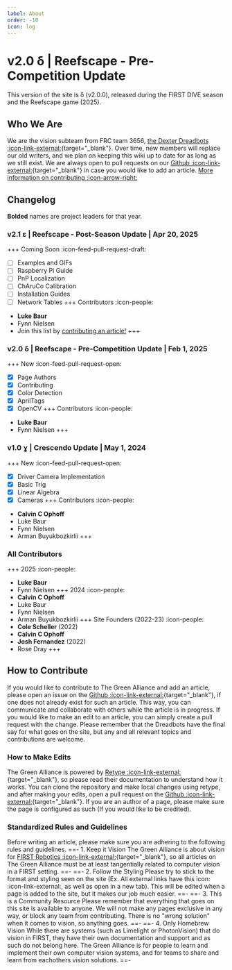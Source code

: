 ```yaml
---
label: About
order: -10
icon: log
---
```


# **v2.0** δ | Reefscape - Pre-Competition Update

This version of the site is δ (v2.0.0), released during the FIRST DIVE
season and the Reefscape game (2025).

## Who We Are
We are the vision subteam from FRC team 3656,
[the Dexter Dreadbots :icon-link-external:](https://dexterdreadbots.org/){target="_blank"}.
Over time, new members will replace our old writers, and we plan on keeping this 
wiki up to date for as long as we still exist. We are always open to pull requests on
our [Github :icon-link-external:](https://github.com/Dreadbot/TheGreenAlliance){target="_blank"}
in case you would like to add an article. [More information on contributing :icon-arrow-right:](#how-to-contribute)

## Changelog

**Bolded** names are project leaders for that year. 

### **v2.1** ε | Reefscape - Post-Season Update | Apr 20, 2025
+++ Coming Soon :icon-feed-pull-request-draft:
- [ ] Examples and GIFs
- [ ] Raspberry Pi Guide
- [ ] PnP Localization
- [ ] ChAruCo Calibration
- [ ] Installation Guides
- [ ] Network Tables
+++ Contributors :icon-people:
- **Luke Baur**
- Fynn Nielsen
- Join this list by [contributing an article!](#how-to-contribute)
+++

### **v2.0** δ | Reefscape - Pre-Competition Update | Feb 1, 2025
+++ New :icon-feed-pull-request-open:
- [X] Page Authors
- [X] Contributing
- [X] Color Detection
- [X] AprilTags
- [X] OpenCV
+++ Contributors :icon-people:
- **Luke Baur**
- Fynn Nielsen
+++

### **v1.0** ɣ | Crescendo Update | May 1, 2024
+++ New :icon-feed-pull-request-open:
- [x] Driver Camera Implementation
- [x] Basic Trig
- [x] Linear Algebra
- [X] Cameras
+++ Contributors :icon-people:
- **Calvin C Ophoff**
- Luke Baur
- Fynn Nielsen
- Arman Buyukbozkirlii
+++

### All Contributors
+++ 2025 :icon-people:
- **Luke Baur**
- Fynn Nielsen
+++ 2024 :icon-people:
- **Calvin C Ophoff**
- Luke Baur
- Fynn Nielsen
- Arman Buyukbozkirlii
+++ Site Founders (2022-23) :icon-people:
- **Cole Scheller** (2022)
- **Calvin C Ophoff**
- **Josh Fernandez** (2022)
- Rose Dray
+++ 

## How to Contribute
If you would like to contribute to The Green Alliance and add an article, please open an issue on the [Github :icon-link-external:](https://github.com/Dreadbot/TheGreenAlliance){target="_blank"}, if one does not already exist for such an article. This way, you can communicate and collaborate with others while the article is in progress. If you would like to make an edit to an article, you can simply create a pull request with the change. Please remember that the Dreadbots have the final say for what goes on the site, but any and all relevant topics and contributions are welcome.

### How to Make Edits
The Green Alliance is powered by [Retype :icon-link-external:](https://retype.com){target="_blank"}, so please read their documentation to understand how it works. You can clone the repository and make local changes using retype, and after making your edits, open a pull request on the [Github :icon-link-external:](https://github.com/Dreadbot/TheGreenAlliance){target="_blank"}. If you are an author of a page, please make sure the page is configured as such (If you would like to be credited).

### Standardized Rules and Guidelines
Before writing an article, please make sure you are adhering to the following rules and guidelines.
==- 1. Keep it Vision
The Green Alliance is about vision for [FIRST Robotics :icon-link-external:](https://www.firstinspires.org/){target="_blank"}, so all articles on The Green Alliance must be at least tangentially related to computer vision in a FIRST setting.
==-
==- 2. Follow the Styling
Please try to stick to the format and styling seen on the site (Ex. All external links have this icon: :icon-link-external:, as well as open in a new tab). This will be edited when a page is added to the site, but it makes our job much easier.
==-
==- 3. This is a Community Resource
Please remember that everything that goes on this site is available to anyone. We will not make any pages exclusive in any way, or block any team from contributing. There is no "wrong solution" when it comes to vision, so anything goes.
==-
==- 4. Only Homebrew Vision
While there are systems (such as Limelight or PhotonVision) that do vision in FIRST, they have their own documentation and support and as such do not belong here. The Green Alliance is for people to learn and implement their own computer vision systems, and for teams to share and learn from eachothers vision solutions.
==-